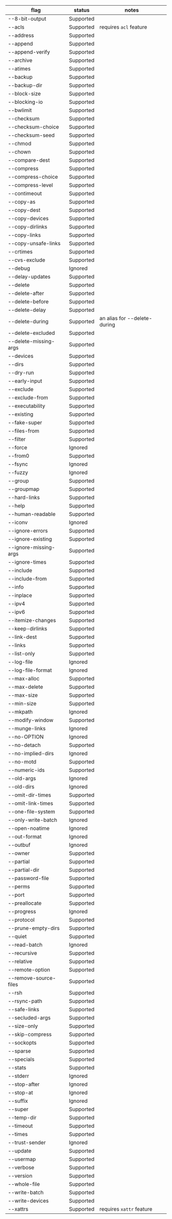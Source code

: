 | flag | status | notes |
| --- | --- | --- |
| --8-bit-output | Supported |  |
| --acls | Supported | requires `acl` feature |
| --address | Supported |  |
| --append | Supported |  |
| --append-verify | Supported |  |
| --archive | Supported |  |
| --atimes | Supported |  |
| --backup | Supported |  |
| --backup-dir | Supported |  |
| --block-size | Supported |  |
| --blocking-io | Supported |  |
| --bwlimit | Supported |  |
| --checksum | Supported |  |
| --checksum-choice | Supported |  |
| --checksum-seed | Supported |  |
| --chmod | Supported |  |
| --chown | Supported |  |
| --compare-dest | Supported |  |
| --compress | Supported |  |
| --compress-choice | Supported |  |
| --compress-level | Supported |  |
| --contimeout | Supported |  |
| --copy-as | Supported |  |
| --copy-dest | Supported |  |
| --copy-devices | Supported |  |
| --copy-dirlinks | Supported |  |
| --copy-links | Supported |  |
| --copy-unsafe-links | Supported |  |
| --crtimes | Supported |  |
| --cvs-exclude | Supported |  |
| --debug | Ignored |  |
| --delay-updates | Supported |  |
| --delete | Supported |  |
| --delete-after | Supported |  |
| --delete-before | Supported |  |
| --delete-delay | Supported |  |
| --delete-during | Supported | an alias for --delete-during |
| --delete-excluded | Supported |  |
| --delete-missing-args | Supported |  |
| --devices | Supported |  |
| --dirs | Supported |  |
| --dry-run | Supported |  |
| --early-input | Supported |  |
| --exclude | Supported |  |
| --exclude-from | Supported |  |
| --executability | Supported |  |
| --existing | Supported |  |
| --fake-super | Supported |  |
| --files-from | Supported |  |
| --filter | Supported |  |
| --force | Ignored |  |
| --from0 | Supported |  |
| --fsync | Ignored |  |
| --fuzzy | Ignored |  |
| --group | Supported |  |
| --groupmap | Supported |  |
| --hard-links | Supported |  |
| --help | Supported |  |
| --human-readable | Supported |  |
| --iconv | Ignored |  |
| --ignore-errors | Supported |  |
| --ignore-existing | Supported |  |
| --ignore-missing-args | Supported |  |
| --ignore-times | Supported |  |
| --include | Supported |  |
| --include-from | Supported |  |
| --info | Supported |  |
| --inplace | Supported |  |
| --ipv4 | Supported |  |
| --ipv6 | Supported |  |
| --itemize-changes | Supported |  |
| --keep-dirlinks | Supported |  |
| --link-dest | Supported |  |
| --links | Supported |  |
| --list-only | Supported |  |
| --log-file | Ignored |  |
| --log-file-format | Ignored |  |
| --max-alloc | Supported |  |
| --max-delete | Supported |  |
| --max-size | Supported |  |
| --min-size | Supported |  |
| --mkpath | Ignored |  |
| --modify-window | Supported |  |
| --munge-links | Ignored |  |
| --no-OPTION | Ignored |  |
| --no-detach | Supported |  |
| --no-implied-dirs | Ignored |  |
| --no-motd | Supported |  |
| --numeric-ids | Supported |  |
| --old-args | Ignored |  |
| --old-dirs | Ignored |  |
| --omit-dir-times | Supported |  |
| --omit-link-times | Supported |  |
| --one-file-system | Supported |  |
| --only-write-batch | Ignored |  |
| --open-noatime | Ignored |  |
| --out-format | Ignored |  |
| --outbuf | Ignored |  |
| --owner | Supported |  |
| --partial | Supported |  |
| --partial-dir | Supported |  |
| --password-file | Supported |  |
| --perms | Supported |  |
| --port | Supported |  |
| --preallocate | Supported |  |
| --progress | Ignored |  |
| --protocol | Supported |  |
| --prune-empty-dirs | Supported |  |
| --quiet | Supported |  |
| --read-batch | Ignored |  |
| --recursive | Supported |  |
| --relative | Supported |  |
| --remote-option | Supported |  |
| --remove-source-files | Supported |  |
| --rsh | Supported |  |
| --rsync-path | Supported |  |
| --safe-links | Supported |  |
| --secluded-args | Supported |  |
| --size-only | Supported |  |
| --skip-compress | Supported |  |
| --sockopts | Supported |  |
| --sparse | Supported |  |
| --specials | Supported |  |
| --stats | Supported |  |
| --stderr | Ignored |  |
| --stop-after | Ignored |  |
| --stop-at | Ignored |  |
| --suffix | Ignored |  |
| --super | Supported |  |
| --temp-dir | Supported |  |
| --timeout | Supported |  |
| --times | Supported |  |
| --trust-sender | Ignored |  |
| --update | Supported |  |
| --usermap | Supported |  |
| --verbose | Supported |  |
| --version | Supported |  |
| --whole-file | Supported |  |
| --write-batch | Supported |  |
| --write-devices | Supported |  |
| --xattrs | Supported | requires `xattr` feature |
